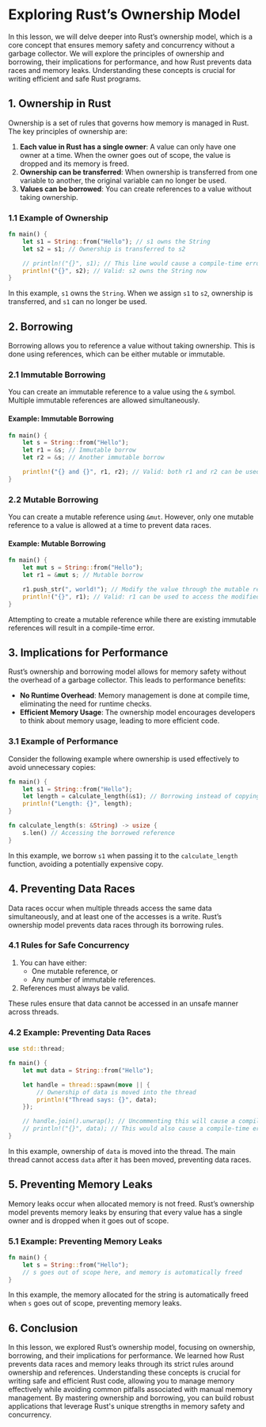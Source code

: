 # Exploring Rust’s Ownership Model

In this lesson, we will delve deeper into Rust’s ownership model, which is a core concept that ensures memory safety and concurrency without a garbage collector. We will explore the principles of ownership and borrowing, their implications for performance, and how Rust prevents data races and memory leaks. Understanding these concepts is crucial for writing efficient and safe Rust programs.

## 1. Ownership in Rust

Ownership is a set of rules that governs how memory is managed in Rust. The key principles of ownership are:

1. **Each value in Rust has a single owner**: A value can only have one owner at a time. When the owner goes out of scope, the value is dropped and its memory is freed.
2. **Ownership can be transferred**: When ownership is transferred from one variable to another, the original variable can no longer be used.
3. **Values can be borrowed**: You can create references to a value without taking ownership.

### 1.1 Example of Ownership

```rust
fn main() {
    let s1 = String::from("Hello"); // s1 owns the String
    let s2 = s1; // Ownership is transferred to s2

    // println!("{}", s1); // This line would cause a compile-time error
    println!("{}", s2); // Valid: s2 owns the String now
}
```

In this example, `s1` owns the `String`. When we assign `s1` to `s2`, ownership is transferred, and `s1` can no longer be used.

## 2. Borrowing

Borrowing allows you to reference a value without taking ownership. This is done using references, which can be either mutable or immutable.

### 2.1 Immutable Borrowing

You can create an immutable reference to a value using the `&` symbol. Multiple immutable references are allowed simultaneously.

#### Example: Immutable Borrowing

```rust
fn main() {
    let s = String::from("Hello");
    let r1 = &s; // Immutable borrow
    let r2 = &s; // Another immutable borrow

    println!("{} and {}", r1, r2); // Valid: both r1 and r2 can be used
}
```

### 2.2 Mutable Borrowing

You can create a mutable reference using `&mut`. However, only one mutable reference to a value is allowed at a time to prevent data races.

#### Example: Mutable Borrowing

```rust
fn main() {
    let mut s = String::from("Hello");
    let r1 = &mut s; // Mutable borrow

    r1.push_str(", world!"); // Modify the value through the mutable reference
    println!("{}", r1); // Valid: r1 can be used to access the modified value
}
```

Attempting to create a mutable reference while there are existing immutable references will result in a compile-time error.

## 3. Implications for Performance

Rust’s ownership and borrowing model allows for memory safety without the overhead of a garbage collector. This leads to performance benefits:

- **No Runtime Overhead**: Memory management is done at compile time, eliminating the need for runtime checks.
- **Efficient Memory Usage**: The ownership model encourages developers to think about memory usage, leading to more efficient code.

### 3.1 Example of Performance

Consider the following example where ownership is used effectively to avoid unnecessary copies:

```rust
fn main() {
    let s1 = String::from("Hello");
    let length = calculate_length(&s1); // Borrowing instead of copying
    println!("Length: {}", length);
}

fn calculate_length(s: &String) -> usize {
    s.len() // Accessing the borrowed reference
}
```

In this example, we borrow `s1` when passing it to the `calculate_length` function, avoiding a potentially expensive copy.

## 4. Preventing Data Races

Data races occur when multiple threads access the same data simultaneously, and at least one of the accesses is a write. Rust’s ownership model prevents data races through its borrowing rules.

### 4.1 Rules for Safe Concurrency

1. You can have either:
   - One mutable reference, or
   - Any number of immutable references.
2. References must always be valid.

These rules ensure that data cannot be accessed in an unsafe manner across threads.

### 4.2 Example: Preventing Data Races

```rust
use std::thread;

fn main() {
    let mut data = String::from("Hello");

    let handle = thread::spawn(move || {
        // Ownership of data is moved into the thread
        println!("Thread says: {}", data);
    });

    // handle.join().unwrap(); // Uncommenting this will cause a compile-time error
    // println!("{}", data); // This would also cause a compile-time error
}
```

In this example, ownership of `data` is moved into the thread. The main thread cannot access `data` after it has been moved, preventing data races.

## 5. Preventing Memory Leaks

Memory leaks occur when allocated memory is not freed. Rust’s ownership model prevents memory leaks by ensuring that every value has a single owner and is dropped when it goes out of scope.

### 5.1 Example: Preventing Memory Leaks

```rust
fn main() {
    let s = String::from("Hello");
    // s goes out of scope here, and memory is automatically freed
}
```

In this example, the memory allocated for the string is automatically freed when `s` goes out of scope, preventing memory leaks.

## 6. Conclusion

In this lesson, we explored Rust’s ownership model, focusing on ownership, borrowing, and their implications for performance. We learned how Rust prevents data races and memory leaks through its strict rules around ownership and references. Understanding these concepts is crucial for writing safe and efficient Rust code, allowing you to manage memory effectively while avoiding common pitfalls associated with manual memory management. By mastering ownership and borrowing, you can build robust applications that leverage Rust's unique strengths in memory safety and concurrency.